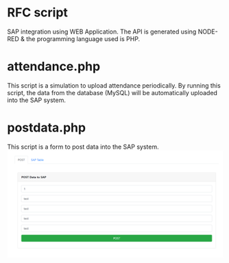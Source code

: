 # RFC script
SAP integration using WEB Application.
The API is generated using NODE-RED & the programming language used is PHP.

# attendance.php
This script is a simulation to upload attendance periodically. By running this script, the data from the database (MySQL) will be automatically uploaded into the SAP system.

# postdata.php
This script is a form to post data into the SAP system.
<img src = 'img/postdata.png'>
